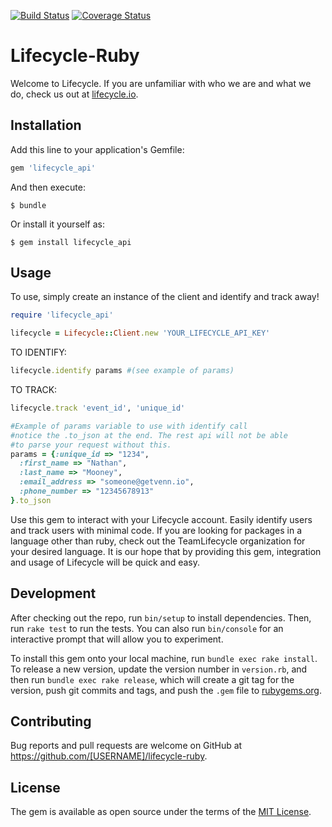 [![Build Status](https://travis-ci.org/TeamLifecycle/lifecycle-ruby.svg?branch=master)](https://travis-ci.org/TeamLifecycle/lifecycle-ruby) [![Coverage Status](https://coveralls.io/repos/TeamLifecycle/lifecycle-ruby/badge.svg?branch=master&service=github)](https://coveralls.io/github/TeamLifecycle/lifecycle-ruby?branch=master)
# Lifecycle-Ruby

Welcome to Lifecycle. If you are unfamiliar with who we are and what we do, check us out at [lifecycle.io](https://lifecycle.io).
## Installation

Add this line to your application's Gemfile:

```ruby
gem 'lifecycle_api'
```

And then execute:

    $ bundle

Or install it yourself as:

    $ gem install lifecycle_api

## Usage
To use, simply create an instance of the client and identify and track away!

```ruby
require 'lifecycle_api'

lifecycle = Lifecycle::Client.new 'YOUR_LIFECYCLE_API_KEY'
```

TO IDENTIFY:
```ruby
lifecycle.identify params #(see example of params)
```

TO TRACK:
```ruby
lifecycle.track 'event_id', 'unique_id'
```


```ruby
#Example of params variable to use with identify call
#notice the .to_json at the end. The rest api will not be able
#to parse your request without this.
params = {:unique_id => "1234",
  :first_name => "Nathan",
  :last_name => "Mooney",
  :email_address => "someone@getvenn.io",
  :phone_number => "12345678913"
}.to_json
```
Use this gem to interact with your Lifecycle account. Easily identify users and track users with minimal code. If you are looking for packages in a language other than ruby, check out the TeamLifecycle organization for your desired language. It is our hope that by providing this gem, integration and usage of Lifecycle will be quick and easy.

## Development

After checking out the repo, run `bin/setup` to install dependencies. Then, run `rake test` to run the tests. You can also run `bin/console` for an interactive prompt that will allow you to experiment.

To install this gem onto your local machine, run `bundle exec rake install`. To release a new version, update the version number in `version.rb`, and then run `bundle exec rake release`, which will create a git tag for the version, push git commits and tags, and push the `.gem` file to [rubygems.org](https://rubygems.org).

## Contributing

Bug reports and pull requests are welcome on GitHub at https://github.com/[USERNAME]/lifecycle-ruby.


## License

The gem is available as open source under the terms of the [MIT License](http://opensource.org/licenses/MIT).
